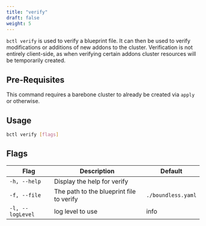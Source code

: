 ```yaml
---
title: "verify"
draft: false
weight: 5
---
```


`bctl verify` is used to verify a blueprint file. It can then be used to verify modifications or additions of new addons to the cluster. Verification is not entirely client-side, as when verifying certain addons cluster resources will be temporarily created.

## Pre-Requisites
This command requires a barebone cluster to already be created via `apply` or otherwise.

## Usage

```bash
bctl verify [flags]
```

## Flags

| Flag             | Description                              | Default            |
|------------------|------------------------------------------|--------------------|
| `-h, --help`     | Display the help for verify              |
| `-f, --file`     | The path to the blueprint file to verify | `./boundless.yaml` |
| `-l, --logLevel` | log level to use                         | info               |